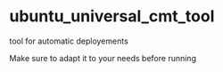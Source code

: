 # ubuntu_universal_cmt_tool

tool for automatic deployements

Make sure to adapt it to your needs before running
